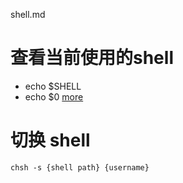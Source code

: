 shell.md


# 查看当前使用的shell
- echo $SHELL
- echo $0
[more](http://rickie622.blog.163.com/blog/static/212388112011213407503/)

# 切换 shell
`chsh -s {shell path} {username}`
